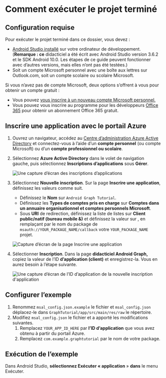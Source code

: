 # <a name="how-to-run-the-completed-project"></a>Comment exécuter le projet terminé

## <a name="prerequisites"></a>Configuration requise

Pour exécuter le projet terminé dans ce dossier, vous devez :

- [Android Studio installé](https://developer.android.com/studio/) sur votre ordinateur de développement. (**Remarque : ce** didacticiel a été écrit avec Android Studio version 3.6.2 et le SDK Android 10.0. Les étapes de ce guide peuvent fonctionner avec d’autres versions, mais elles n’ont pas été testées.)
- Soit un compte Microsoft personnel avec une boîte aux lettres sur Outlook.com, soit un compte scolaire ou scolaire Microsoft.

Si vous n’avez pas de compte Microsoft, deux options s’offrent à vous pour obtenir un compte gratuit :

- Vous pouvez [vous inscrire à un nouveau compte Microsoft personnel.](https://signup.live.com/signup?wa=wsignin1.0&rpsnv=12&ct=1454618383&rver=6.4.6456.0&wp=MBI_SSL_SHARED&wreply=https://mail.live.com/default.aspx&id=64855&cbcxt=mai&bk=1454618383&uiflavor=web&uaid=b213a65b4fdc484382b6622b3ecaa547&mkt=E-US&lc=1033&lic=1)
- Vous pouvez vous inscrire au programme pour les développeurs [Office 365](https://developer.microsoft.com/office/dev-program) pour obtenir un abonnement Office 365 gratuit.

## <a name="register-an-application-with-the-azure-portal"></a>Inscrire une application avec le portail Azure

1. Ouvrez un navigateur, accédez au [Centre d’administration Azure Active Directory](https://aad.portal.azure.com) et connectez-vous à l’aide d’un **compte personnel** (ou compte Microsoft) ou d’un **compte professionnel ou scolaire**.

1. Sélectionnez **Azure Active Directory** dans le volet de navigation gauche, puis sélectionnez **Inscriptions d’applications** sous **Gérer**.

    ![Une capture d’écran des inscriptions d’applications ](../../tutorial/images/aad-portal-app-registrations.png)

1. Sélectionnez **Nouvelle inscription**. Sur la page **Inscrire une application**, définissez les valeurs comme suit.

    - Définissez le **Nom** sur `Android Graph Tutorial`.
    - Définissez les **Types de comptes pris en charge** sur **Comptes dans un annuaire organisationnel et comptes personnels Microsoft**.
    - Sous **URI** de redirection, définissez la liste de listes sur **Client public/natif (bureau mobile &)** et définissez la valeur sur , en remplaçant par le nom du package de `msauth://YOUR_PACKAGE_NAME/callback` votre `YOUR_PACKAGE_NAME` projet.

    ![Capture d’écran de la page Inscrire une application](../../tutorial/images/aad-register-an-app.png)

1. Sélectionner **Inscription**. Dans la page **didacticiel Android Graph,** copiez la valeur de l’ID **d’application (client)** et enregistrez-la. Vous en aurez besoin à l’étape suivante.

    ![Une capture d’écran de l’ID d’application de la nouvelle inscription d'application](../../tutorial/images/aad-application-id.png)

## <a name="configure-the-sample"></a>Configurer l’exemple

1. Renommez `msal_config.json.example` le fichier et `msal_config.json` déplacez-le dans `GraphTutorial/app/src/main/res/raw` le répertoire.
1. Modifiez `msal_config.json` le fichier et a apporté les modifications suivantes.
    1. Remplacez `YOUR_APP_ID_HERE` par **l’ID d’application** que vous avez obtenu à partir du portail Azure.
    1. Remplacez `com.example.graphtutorial` par le nom de votre package.

## <a name="run-the-sample"></a>Exécution de l’exemple

Dans Android Studio, **sélectionnez Exécuter « application** » **dans** le menu Exécuter.
